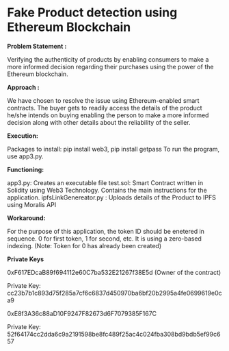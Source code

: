 # Fake Product detection using Ethereum Blockchain



**Problem Statement :**

Verifying the authenticity of products by enabling consumers to make a more informed decision regarding their purchases using the power of the Ethereum blockchain.

**Approach :**

We have chosen to resolve the issue using Ethereum-enabled smart contracts. The buyer gets to readily access the details of the product he/she intends on buying enabling the person to make a more informed decision along with other details about the reliability of the seller. 

**Execution:**

Packages to install: pip install web3, pip install getpass
To run the program, use app3.py. 

**Functioning:**

app3.py: Creates an executable file
test.sol: Smart Contract written in Solidity using Web3 Technology. Contains the main instructions for the application. 
ipfsLinkGenereator.py : Uploads details of the Product to IPFS using Moralis API


**Workaround:**

For the purpose of this application, the token ID should be enetered in sequence. 0 for first token, 1 for second, etc.
It is using a zero-based indexing.
(Note: Token for 0 has already been created)

**Private Keys**

0xF617EDcaB89f694112e60C7ba532E21267f38E5d (Owner of the contract)

Private Key: cc23b7b1c893d75f285a7cf6c6837d450970ba6bf20b2995a4fe0699619e0ca9

0xE8f3A36c88aD10F9247F82673d6F7079385F167C

Private Key: 52f64174cc2dda6c9a2191598be8fc489f25ac4c024fba308bd9bdb5ef99c657

